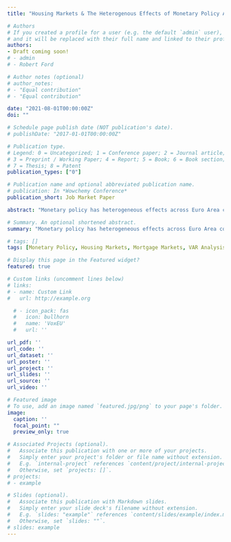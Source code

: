 ```yaml
---
title: "Housing Markets & The Heterogenous Effects of Monetary Policy Across the Euro Area"

# Authors
# If you created a profile for a user (e.g. the default `admin` user), write the username (folder name) here 
# and it will be replaced with their full name and linked to their profile.
authors:
- Draft coming soon!
# - admin
# - Robert Ford

# Author notes (optional)
# author_notes:
# - "Equal contribution"
# - "Equal contribution"

date: "2021-08-01T00:00:00Z"
doi: ""

# Schedule page publish date (NOT publication's date).
# publishDate: "2017-01-01T00:00:00Z"

# Publication type.
# Legend: 0 = Uncategorized; 1 = Conference paper; 2 = Journal article;
# 3 = Preprint / Working Paper; 4 = Report; 5 = Book; 6 = Book section;
# 7 = Thesis; 8 = Patent
publication_types: ["0"]

# Publication name and optional abbreviated publication name.
# publication: In *Wowchemy Conference*
publication_short: Job Market Paper

abstract: "Monetary policy has heterogeneous effects across Euro Area countries. There are strong correlations between cross-country monetary policy potency and housing and mortgage market institutions, namely the share of adjustable-rate mortgages (ARM) and the homeownership rate (HoR). To disentangle the relative importance of ARM share and the HoR, I incorporate these features into a quantitative currency-union New Keynesian model with rich household balance sheets. I calibrate the model to Spain and the Euro Area. The model fits well: the consumption response in Spain is 1.8 times stronger than the Euro Area in the model relative to 2.5 in the data. My results reveal that higher ARM share cause the observed sizable responses in mortgage-related variables, while the fluctuations in house prices are determined by the HoR. ARM shares and the HoR interact to amplify the effects of monetary policy on aggregate consumption due to smaller interest payments and higher collateral value of housing. I use the model to consider how incorporating house prices into the Taylor rule alters the output-inflation tradeoff across countries and how the Euro-Area-wide mortgage market union would affect monetary transmission across the Euro Area."

# Summary. An optional shortened abstract.
summary: "Monetary policy has heterogeneous effects across Euro Area countries. There are strong correlations between cross-country monetary policy potency and housing and mortgage market institutions, namely the share of adjustable-rate mortgages (ARM) and the homeownership rate (HoR). To disentangle the relative importance of ARM share and the HoR, I incorporate these features into a quantitative currency-union New Keynesian model with rich household balance sheets. I calibrate the model to Spain and the Euro Area. The model fits well: the consumption response in Spain is 1.8 times stronger than the Euro Area in the model relative to 2.5 in the data. My results reveal that higher ARM share cause the observed sizable responses in mortgage-related variables, while the fluctuations in house prices are determined by the HoR. ARM shares and the HoR interact to amplify the effects of monetary policy on aggregate consumption due to smaller interest payments and higher collateral value of housing. I use the model to consider how incorporating house prices into the Taylor rule alters the output-inflation tradeoff across countries and how the Euro-Area-wide mortgage market union would affect monetary transmission across the Euro Area."

# tags: []
tags: [Monetary Policy, Housing Markets, Mortgage Markets, VAR Analysis, Household Survey, New Keynesian]

# Display this page in the Featured widget?
featured: true

# Custom links (uncomment lines below)
# links:
# - name: Custom Link
#   url: http://example.org

  # - icon_pack: fas
  #   icon: bullhorn
  #   name: 'VoxEU'
  #   url: ''

url_pdf: ''
url_code: ''
url_dataset: ''
url_poster: ''
url_project: ''
url_slides: ''
url_source: ''
url_video: ''

# Featured image
# To use, add an image named `featured.jpg/png` to your page's folder. 
image:
  caption: ''
  focal_point: ""
  preview_only: true

# Associated Projects (optional).
#   Associate this publication with one or more of your projects.
#   Simply enter your project's folder or file name without extension.
#   E.g. `internal-project` references `content/project/internal-project/index.md`.
#   Otherwise, set `projects: []`.
# projects:
# - example

# Slides (optional).
#   Associate this publication with Markdown slides.
#   Simply enter your slide deck's filename without extension.
#   E.g. `slides: "example"` references `content/slides/example/index.md`.
#   Otherwise, set `slides: ""`.
# slides: example
---
```


<!-- {{% callout note %}}
Click the *Cite* button above to demo the feature to enable visitors to import publication metadata into their reference management software.
{{% /callout %}}

{{% callout note %}}
Create your slides in Markdown - click the *Slides* button to check out the example.
{{% /callout %}}

Supplementary notes can be added here, including [code, math, and images](https://wowchemy.com/docs/writing-markdown-latex/). -->
